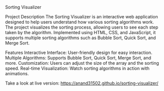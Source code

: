 Sorting Visualizer

Project Description
The Sorting Visualizer is an interactive web application designed to help users understand how various sorting algorithms work. The project visualizes the sorting process, allowing users to see each step taken by the algorithm. Implemented using HTML, CSS, and JavaScript, it supports multiple sorting algorithms such as Bubble Sort, Quick Sort, and Merge Sort.

Features
Interactive Interface: User-friendly design for easy interaction.
Multiple Algorithms: Supports Bubble Sort, Quick Sort, Merge Sort, and more.
Customization: Users can adjust the size of the array and the sorting speed.
Real-time Visualization: Watch sorting algorithms in action with animations.

Take a look at live version:  https://anand31502.github.io/sorting-visualizer/
